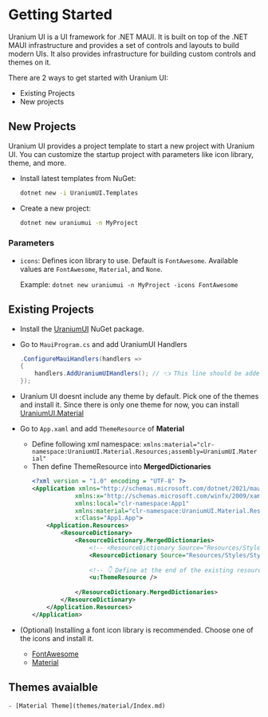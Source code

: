 # Getting Started
Uranium UI is a UI framework for .NET MAUI. It is built on top of the .NET MAUI infrastructure and provides a set of controls and layouts to build modern UIs. It also provides infrastructure for building custom controls and themes on it.

There are 2 ways to get started with Uranium UI:
- Existing Projects
- New projects


## New Projects

Uranium UI provides a project template to start a new project with Uranium UI. You can customize the startup project with parameters like icon library, theme, and more.

- Install latest templates from NuGet: 
    ```bash
    dotnet new -i UraniumUI.Templates
    ```

- Create a new project: 
  ```bash
  dotnet new uraniumui -n MyProject
  ```

### Parameters

- `icons`: Defines icon library to use. Default is `FontAwesome`. Available values are `FontAwesome`, `Material`, and `None`.

    Example: `dotnet new uraniumui -n MyProject -icons FontAwesome`

## Existing Projects
- Install the [UraniumUI](https://www.nuget.org/packages/UraniumUI/) NuGet package.

- Go to `MauiProgram.cs` and add UraniumUI Handlers

    ```csharp
    .ConfigureMauiHandlers(handlers =>
    {
        handlers.AddUraniumUIHandlers(); // 👈 This line should be added.
    });
    ```

- Uranium UI doesnt include any theme by default. Pick one of the themes and install it. Since there is only one theme for now, you can install [UraniumUI.Material](https://www.nuget.org/packages/UraniumUI.Material/)

- Go to `App.xaml` and add `ThemeResource` of **Material**
    - Define following xml namespace: `xmlns:material="clr-namespace:UraniumUI.Material.Resources;assembly=UraniumUI.Material"`
    - Then define ThemeResource into **MergedDictionaries**
        ```xml
        <?xml version = "1.0" encoding = "UTF-8" ?>
        <Application xmlns="http://schemas.microsoft.com/dotnet/2021/maui"
                    xmlns:x="http://schemas.microsoft.com/winfx/2009/xaml"
                    xmlns:local="clr-namespace:App1"
                    xmlns:material="clr-namespace:UraniumUI.Material.Resources;assembly=UraniumUI.Material"
                    x:Class="App1.App">
            <Application.Resources>
                <ResourceDictionary>
                    <ResourceDictionary.MergedDictionaries>
                        <!-- <ResourceDictionary Source="Resources/Styles/Colors.xaml" /> --> <!-- 👈 Remove/comment this if you want to use theme colors -->
                        <ResourceDictionary Source="Resources/Styles/Styles.xaml" />
                        
                        <!-- 👇 Define at the end of the existing resources. -->
                        <u:ThemeResource />
                        
                    </ResourceDictionary.MergedDictionaries>
                </ResourceDictionary>
            </Application.Resources>
        </Application>
        ```

- (Optional) Installing a font icon library is recommended. Choose one of the icons and install it.
  -  [FontAwesome](theming/Icons.md#fontawesome)
  -  [Material](theming/Icons.md#material-icons)

## Themes avaialble
    - [Material Theme](themes/material/Index.md)
